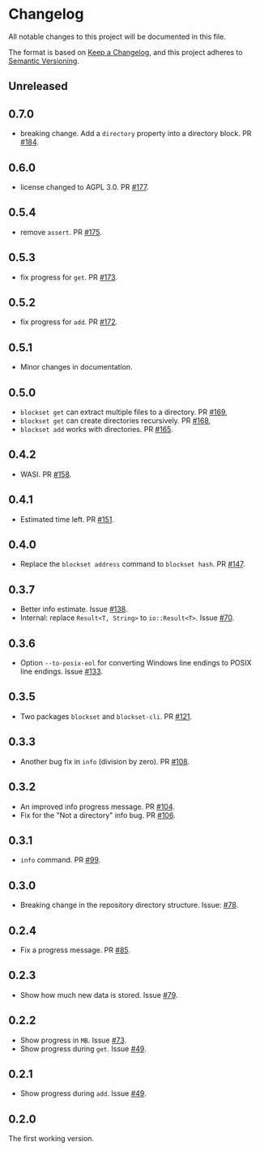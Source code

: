# Changelog

All notable changes to this project will be documented in this file.

The format is based on [Keep a Changelog](https://keepachangelog.com/en/1.0.0/),
and this project adheres to [Semantic Versioning](https://semver.org/spec/v2.0.0.html).

## Unreleased

## 0.7.0

- breaking change. Add a `directory` property into a directory block. PR [#184](https://github.com/datablockset/blockset/pull/184).

## 0.6.0

- license changed to AGPL 3.0. PR [#177](https://github.com/datablockset/blockset/pull/177).

## 0.5.4

- remove `assert`. PR [#175](https://github.com/datablockset/blockset/pull/175).

## 0.5.3

- fix progress for `get`. PR [#173](https://github.com/datablockset/blockset/pull/173).

## 0.5.2

- fix progress for `add`. PR [#172](https://github.com/datablockset/blockset/pull/172).

## 0.5.1

- Minor changes in documentation.

## 0.5.0

- `blockset get` can extract multiple files to a directory. PR [#169](https://github.com/datablockset/blockset/pull/169),
- `blockset get` can create directories recursively. PR [#168](https://github.com/datablockset/blockset/pull/168),
- `blockset add` works with directories. PR [#165](https://github.com/datablockset/blockset/pull/165).

## 0.4.2

- WASI. PR [#158](https://github.com/datablockset/blockset/pull/158).

## 0.4.1

- Estimated time left. PR [#151](https://github.com/datablockset/blockset/pull/151).

## 0.4.0

- Replace the `blockset address` command to `blockset hash`. PR [#147](https://github.com/datablockset/blockset/pull/147).

## 0.3.7

- Better info estimate. Issue [#138](https://github.com/datablockset/blockset/issues/138).
- Internal: replace `Result<T, String>` to `io::Result<T>`. Issue [#70](https://github.com/datablockset/blockset/issues/70).

## 0.3.6

- Option `--to-posix-eol` for converting Windows line endings to POSIX line endings. Issue [#133](https://github.com/datablockset/blockset/issues/131).

## 0.3.5

- Two packages `blockset` and `blockset-cli`. PR [#121](https://github.com/datablockset/blockset/pull/121).

## 0.3.3

- Another bug fix in `info` (division by zero). PR [#108](https://github.com/datablockset/blockset/pull/108).

## 0.3.2

- An improved info progress message. PR [#104](https://github.com/datablockset/blockset/pull/104).
- Fix for the "Not a directory" info bug. PR [#106](https://github.com/datablockset/blockset/pull/106).

## 0.3.1

- `info` command. PR [#99](https://github.com/datablockset/blockset/pull/99).

## 0.3.0

- Breaking change in the repository directory structure. Issue: [#78](https://github.com/datablockset/blockset/issues/78).

## 0.2.4

- Fix a progress message. PR [#85](https://github.com/datablockset/blockset/pull/85).

## 0.2.3

- Show how much new data is stored. Issue [#79](https://github.com/datablockset/blockset/issues/79).

## 0.2.2

- Show progress in `MB`. Issue [#73](https://github.com/datablockset/blockset/issues/73).
- Show progress during `get`. Issue [#49](https://github.com/datablockset/blockset/issues/49).

## 0.2.1

- Show progress during `add`. Issue [#49](https://github.com/datablockset/blockset/issues/49).

## 0.2.0

The first working version.
